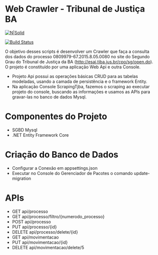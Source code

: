 # Web Crawler - Tribunal de Justiça BA

[![N|Solid](https://cldup.com/dTxpPi9lDf.thumb.png)](https://nodesource.com/products/nsolid)

[![Build Status](https://travis-ci.org/joemccann/dillinger.svg?branch=master)](https://travis-ci.org/joemccann/dillinger)

O objetivo desses scripts é desenvolver um Crawler que faça a consulta dos dados do processo 0809979-67.2015.8.05.0080 no site do Segundo Grau do Tribunal de Justiça da BA (http://esaj.tjba.jus.br/cpo/sg/open.do). O projeto é constituído por uma aplicação Web Api e outra Console.

  - Projeto Api possui as operações básicas CRUD para as tabelas modeladas, usando  a camada de persistência e o framework Entity.
  - Na aplicação Console ScrapingTjba, fazemos o scraping ao executar projeto do console, buscando as informações e usamos as APIs para gravar-las  no banco de dados Mysql.

# Componentes do Projeto

  - SGBD Mysql
  - .NET Entity Framework Core
  
# Criação do Banco de Dados

  - Configurar a Conexão em appsettings.json
  - Executar no Console do Gerenciador de Pacotes o comando update-migration

# APIs

  - GET api/processo
  - GET api/processo/filtro/{numerodo_processo}
  - POST api/processo
  - PUT api/processo/{id}
  - DELETE api/processo/delete/{id}
  - GET api/movimentacao
  - PUT api/movimentacao/{id}
  - DELETE api/movimentacao/delete/5





